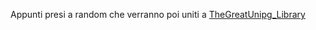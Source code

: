 Appunti presi a random che verranno poi uniti a [TheGreatUnipg_Library](https://github.com/zakkmccrack/TheGreatUniPG_Library.git)
